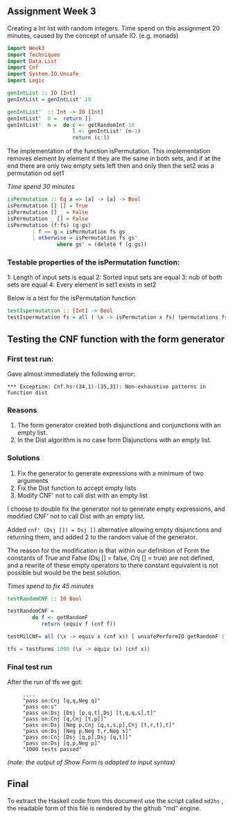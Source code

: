 ## Assignment Week 3

Creating a Int list with random integers. Time spend on this assignment 20 minutes, caused
by the concept of unsafe IO. (e.g. monads)

``` Haskell
import Week3
import Techniques 
import Data.List 
import Cnf
import System.IO.Unsafe
import Logic

genIntList :: IO [Int]
genIntList = genIntList' 10     

genIntList'  :: Int -> IO [Int]
genIntList'  0 =  return [] 
genIntList'  n =  do c <- getRandomInt 10
                     l <- genIntList' (n-1)
                     return (c:l)

```

The implementation of the function isPermutation. This implementation 
removes element by element if they are the same in both sets, and if at the end there are 
only two empty sets left then and only then the set2 was a permutation od set1 

*Time spend 30 minutes*

``` Haskell
isPermutation :: Eq a => [a] -> [a] -> Bool
isPermutation [] [] = True
isPermutation [] _ = False
isPermutation _ [] = False
isPermutation (f:fs) (g:gs)  
        | f == g = isPermutation fs gs
        | otherwise = isPermutation fs gs'
                where gs' = (delete f (g:gs))
```

### Testable properties of the isPermutation function:
1: Length of input sets is equal
2: Sorted input sets are equal
3: nub of both sets are equal
4: Every element in set1 exists in set2

Below is a test for the isPermutation function

``` Haskell
testIspermutation :: [Int] -> Bool
testIspermutation fs = all ( \x -> isPermutation x fs) (permutations fs) 
```

## Testing the CNF function with the form generator

### First test run:

Gave almost immediately the following error:

`*** Exception: Cnf.hs:(34,1)-(35,31): Non-exhaustive patterns in function dist`

### Reasons

1. The form generator created both disjunctions and conjunctions with an empty list.
2. In the Dist algorithm is no case form Disjunctions with an empty list.

### Solutions

1. Fix the generator to generate expressions with a minimum of two arguments
2. Fix the Dist function to accept empty lists 
3. Modify CNF' not to call dist with an empty list

I choose to double fix the generator not to generate empty expressions, and modified 
CNF' not to call Dist with an empty list.

Added `cnf' (Dsj []) = Dsj []` alternative allowing empty disjunctions and returning them,
and added 2 to the random value of the generator.

The reason for the modification is that within our definition of Form the constants of True
and False (Dsj [] = false, Cnj [] = true) are not defined, and a rewrite of these empty operators 
to there constant equivalent is not possible but would be the best solution. 

*Times spend to fix 45 minutes*

``` Haskell
testRandomCNF :: IO Bool

testRandomCNF = 
        do f <- getRandomF
           return (equiv f (cnf f))

testMilCNF= all (\x -> equiv x (cnf x)) [ unsafePerformIO getRandomF | x <- [1..1000]]

tfs = testForms 1000 (\x -> equiv (x) (cnf x)) 

```

### Final test run

After the run of tfs we got:

         ....
         "pass on:Cnj [q,q,Neg q]"
         "pass on:s"
         "pass on:Dsj [Dsj [p,q,t],Dsj [t,q,q,s],t]"
         "pass on:Cnj [q,Cnj [t,p]]"
         "pass on:Dsj [Neg p,Cnj [q,s,s,p],Cnj [t,r,t],t]"
         "pass on:Dsj [Neg p,Neg t,r,Neg s]"
         "pass on:Cnj [Dsj [q,p],Dsj [q,t]]"
         "pass on:Dsj [q,p,Neg p]"
         "1000 tests passed"


*(note: the output of Show Form is adapted to input syntax)*

## Final

To extract the Haskell code from this document use the script called `md2hs` , the 
readable form of this file is rendered by the github "md" engine.
